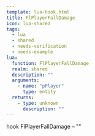 ```yaml
---
template: lua-hook.html
title: FlPlayerFallDamage
icon: lua-shared
tags:
  - lua
  - shared
  - needs-verification
  - needs-example
lua:
  function: FlPlayerFallDamage
  realm: shared
  description: ""
  arguments:
    - name: "pPlayer"
      type: entity
  returns:
    - type: unknown
      description: ""
---
```


<div class="lua__search__keywords">
hook FlPlayerFallDamage &#x2013; ""
</div>
